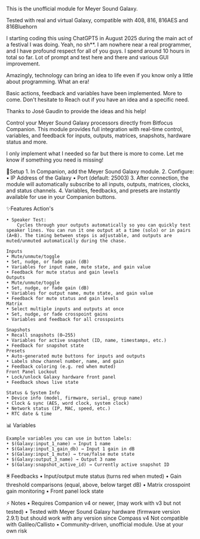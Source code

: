 This is the unofficial module for Meyer Sound Galaxy.

Tested with real and virtual Galaxy, compatible with 408, 816, 816AES and 816Bluehorn

I starting coding this using ChatGPT5 in August 2025 during the main act of a festival I was doing. Yeah, no sh\*\*. I am nowhere near a real programmer, and I have profound respect for all of you guys. I spend around 10 hours in total so far. Lot of prompt and test here and there and various GUI improvement.

Amazingly, technology can bring an idea to life even if you know only a little about programming. What an era!

Basic actions, feedback and variables have been implemented. More to come. Don't hesitate to Reach out if you have an idea and a specific need.

Thanks to José Gaudin to provide the ideas and his help!

Control your Meyer Sound Galaxy processors directly from Bitfocus Companion.
This module provides full integration with real-time control, variables, and feedback for inputs, outputs, matrices, snapshots, hardware status and more.

I only implement what I needed so far but there is more to come. Let me know if something you need is missing!

🔧Setup 1. In Companion, add the Meyer Sound Galaxy module. 2. Configure:
• IP Address of the Galaxy
• Port (default: 25003) 3. After connection, the module will automatically subscribe to all inputs, outputs, matrices, clocks, and status channels. 4. Variables, feedbacks, and presets are instantly available for use in your Companion buttons.

✨Features Action's

    • Speaker Test:
        Cycles through your outputs automatically so you can quickly test speaker lines. You can run it one output at a time (solo) or in pairs (A+B). The timing between steps is adjustable, and outputs are muted/unmuted automatically during the chase.

    Inputs
    • Mute/unmute/toggle
    • Set, nudge, or fade gain (dB)
    • Variables for input name, mute state, and gain value
    • Feedback for mute status and gain levels
    Outputs
    • Mute/unmute/toggle
    • Set, nudge, or fade gain (dB)
    • Variables for output name, mute state, and gain value
    • Feedback for mute status and gain levels
    Matrix
    • Select multiple inputs and outputs at once
    • Set, nudge, or fade crosspoint gains
    • Variables and feedback for all crosspoints

    Snapshots
    • Recall snapshots (0–255)
    • Variables for active snapshot (ID, name, timestamps, etc.)
    • Feedback for snapshot state
    Presets
    • Auto-generated mute buttons for inputs and outputs
    • Labels show channel number, name, and gain
    • Feedback coloring (e.g. red when muted)
    Front Panel Lockout
    • Lock/unlock Galaxy hardware front panel
    • Feedback shows live state

    Status & System Info
    • Device info (model, firmware, serial, group name)
    • Clock & sync (AES, word clock, system clock)
    • Network status (IP, MAC, speed, etc.)
    • RTC date & time

📊 Variables

    Example variables you can use in button labels:
    • $(Galaxy:input_1_name) → Input 1 name
    • $(Galaxy:input_1_gain_db) → Input 1 gain in dB
    • $(Galaxy:input_1_mute) → true/false mute state
    • $(Galaxy:output_3_name) → Output 3 name
    • $(Galaxy:snapshot_active_id) → Currently active snapshot ID

🖲 Feedbacks
• Input/output mute status (turns red when muted)
• Gain threshold comparisons (equal, above, below target dB)
• Matrix crosspoint gain monitoring
• Front panel lock state

⚡ Notes
• Requires Companion v4 or newer, (may work with v3 but not tested)
• Tested with Meyer Sound Galaxy hardware (firmware version 2.9.1) but
should work with any version since Compass v4
Not compatible with Galileo/Callisto
• Community-driven, unofficial module. Use at your own risk
